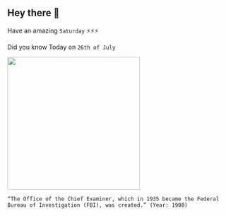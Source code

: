 ## Hey there 👋
Have an amazing `Saturday` ⚡⚡⚡

Did you know Today on `26th of July`
 
 [<img src="https://www.legendsofamerica.com/wp-content/uploads/2017/11/Theodore-Roosevelt-Detroit-Publishing-Co-1905.jpg" width="300" />](https://www.history.com/this-day-in-history/fbi-founded) 
 ```
“The Office of the Chief Examiner, which in 1935 became the Federal Bureau of Investigation (FBI), was created.” (Year: 1908)
```
